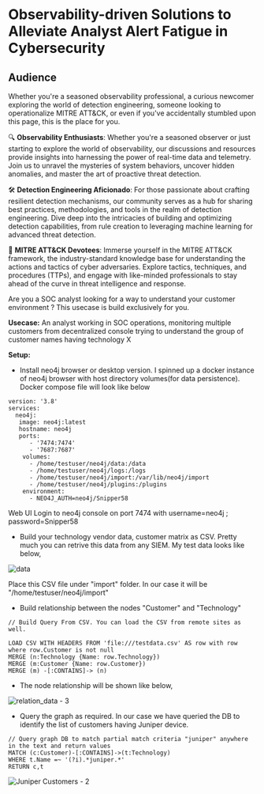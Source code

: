 # Observability-driven Solutions to Alleviate Analyst Alert Fatigue in Cybersecurity

## Audience
Whether you're a seasoned observability professional, a curious newcomer exploring the world of detection engineering, someone looking to operationalize MITRE ATT&CK, or even if you've accidentally stumbled upon this page, this is the place for you.

🔍 **Observability Enthusiasts**:
Whether you're a seasoned observer or just starting to explore the world of observability, our discussions and resources provide insights into harnessing the power of real-time data and telemetry. Join us to unravel the mysteries of system behaviors, uncover hidden anomalies, and master the art of proactive threat detection.

🛠️ **Detection Engineering Aficionado**:
For those passionate about crafting resilient detection mechanisms, our community serves as a hub for sharing best practices, methodologies, and tools in the realm of detection engineering. Dive deep into the intricacies of building and optimizing detection capabilities, from rule creation to leveraging machine learning for advanced threat detection.

🤖 **MITRE ATT&CK Devotees**:
Immerse yourself in the MITRE ATT&CK framework, the industry-standard knowledge base for understanding the actions and tactics of cyber adversaries. Explore tactics, techniques, and procedures (TTPs), and engage with like-minded professionals to stay ahead of the curve in threat intelligence and response.

Are you a SOC analyst looking for a way to understand your customer environment ? This usecase is build exclusively for you.

**Usecase:**
An analyst working in SOC operations, monitoring multiple customers from decentralized console trying to understand the group of customer names having technology X

**Setup:**
- Install neo4j browser or desktop version.
  I spinned up a docker instance of neo4j browser with host directory volumes(for data persistence). Docker compose file will look like below
  
````
version: '3.8'
services:
  neo4j:
   image: neo4j:latest
   hostname: neo4j
   ports:
      - '7474:7474'
      - '7687:7687'
    volumes:
      - /home/testuser/neo4j/data:/data
      - /home/testuser/neo4j/logs:/logs
      - /home/testuser/neo4j/import:/var/lib/neo4j/import
      - /home/testuser/neo4j/plugins:/plugins
    environment:
      - NEO4J_AUTH=neo4j/Snipper58
````
Web UI Login to neo4j console on port 7474 with username=neo4j ; password=Snipper58

- Build your technology vendor data, customer matrix as CSV. Pretty much you can retrive this data from any SIEM. My test data looks like below,


![data](https://user-images.githubusercontent.com/86832373/175833192-207253b3-401e-42f8-b695-549588b190c6.PNG)

Place this CSV file under "import" folder. In our case it will be "/home/testuser/neo4j/import"

- Build relationship between the nodes "Customer" and "Technology"

````
// Build Query From CSV. You can load the CSV from remote sites as well.

LOAD CSV WITH HEADERS FROM 'file:///testdata.csv' AS row with row where row.Customer is not null
MERGE (n:Technology {Name: row.Technology})
MERGE (m:Customer {Name: row.Customer})
MERGE (m) -[:CONTAINS]-> (n)

````
- The node relationship will be shown like below,

![relation_data - 3](https://user-images.githubusercontent.com/86832373/175832768-9af129d7-3f92-44fc-9b99-98b99ffa7cb0.PNG)

- Query the graph as required. In our case we have queried the DB to identify the list of customers having Juniper device.

````
// Query graph DB to match partial match criteria "juniper" anywhere in the text and return values
MATCH (c:Customer)-[:CONTAINS]->(t:Technology) 
WHERE t.Name =~ '(?i).*juniper.*'
RETURN c,t
````
![Juniper Customers - 2](https://user-images.githubusercontent.com/86832373/175832778-aebb90e2-9826-425f-8dad-e0950ea1d7ae.PNG)
